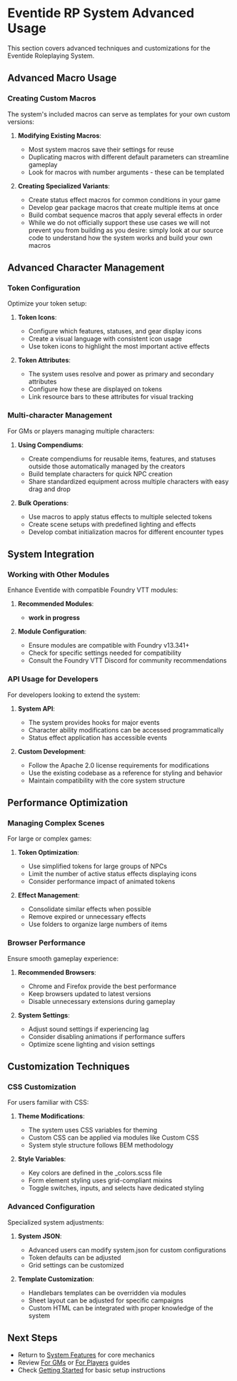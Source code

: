 # Eventide RP System Advanced Usage

This section covers advanced techniques and customizations for the Eventide Roleplaying System.

## Advanced Macro Usage

### Creating Custom Macros

The system's included macros can serve as templates for your own custom versions:

1. **Modifying Existing Macros**:
   - Most system macros save their settings for reuse
   - Duplicating macros with different default parameters can streamline gameplay
   - Look for macros with number arguments - these can be templated

2. **Creating Specialized Variants**:
   - Create status effect macros for common conditions in your game
   - Develop gear package macros that create multiple items at once
   - Build combat sequence macros that apply several effects in order
   - While we do not officially support these use cases we will not prevent you from building as you desire: simply look at our source code to understand how the system works and build your own macros

## Advanced Character Management

### Token Configuration

Optimize your token setup:

1. **Token Icons**:
   - Configure which features, statuses, and gear display icons
   - Create a visual language with consistent icon usage
   - Use token icons to highlight the most important active effects

2. **Token Attributes**:
   - The system uses resolve and power as primary and secondary attributes
   - Configure how these are displayed on tokens
   - Link resource bars to these attributes for visual tracking

### Multi-character Management

For GMs or players managing multiple characters:

1. **Using Compendiums**:
   - Create compendiums for reusable items, features, and statuses outside those automatically managed by the creators
   - Build template characters for quick NPC creation
   - Share standardized equipment across multiple characters with easy drag and drop

2. **Bulk Operations**:
   - Use macros to apply status effects to multiple selected tokens
   - Create scene setups with predefined lighting and effects
   - Develop combat initialization macros for different encounter types

## System Integration

### Working with Other Modules

Enhance Eventide with compatible Foundry VTT modules:

1. **Recommended Modules**:
   - **work in progress**

2. **Module Configuration**:
   - Ensure modules are compatible with Foundry v13.341+
   - Check for specific settings needed for compatibility
   - Consult the Foundry VTT Discord for community recommendations

### API Usage for Developers

For developers looking to extend the system:

1. **System API**:
   - The system provides hooks for major events
   - Character ability modifications can be accessed programmatically
   - Status effect application has accessible events

2. **Custom Development**:
   - Follow the Apache 2.0 license requirements for modifications
   - Use the existing codebase as a reference for styling and behavior
   - Maintain compatibility with the core system structure

## Performance Optimization

### Managing Complex Scenes

For large or complex games:

1. **Token Optimization**:
   - Use simplified tokens for large groups of NPCs
   - Limit the number of active status effects displaying icons
   - Consider performance impact of animated tokens

2. **Effect Management**:
   - Consolidate similar effects when possible
   - Remove expired or unnecessary effects
   - Use folders to organize large numbers of items

### Browser Performance

Ensure smooth gameplay experience:

1. **Recommended Browsers**:
   - Chrome and Firefox provide the best performance
   - Keep browsers updated to latest versions
   - Disable unnecessary extensions during gameplay

2. **System Settings**:
   - Adjust sound settings if experiencing lag
   - Consider disabling animations if performance suffers
   - Optimize scene lighting and vision settings

## Customization Techniques

### CSS Customization

For users familiar with CSS:

1. **Theme Modifications**:
   - The system uses CSS variables for theming
   - Custom CSS can be applied via modules like Custom CSS
   - System style structure follows BEM methodology

2. **Style Variables**:
   - Key colors are defined in the _colors.scss file
   - Form element styling uses grid-compliant mixins
   - Toggle switches, inputs, and selects have dedicated styling

### Advanced Configuration

Specialized system adjustments:

1. **System JSON**:
   - Advanced users can modify system.json for custom configurations
   - Token defaults can be adjusted
   - Grid settings can be customized

2. **Template Customization**:
   - Handlebars templates can be overridden via modules
   - Sheet layout can be adjusted for specific campaigns
   - Custom HTML can be integrated with proper knowledge of the system

## Next Steps

- Return to [System Features](../system-features/README.md) for core mechanics
- Review [For GMs](../for-gms/README.md) or [For Players](../for-players/README.md) guides
- Check [Getting Started](../getting-started/README.md) for basic setup instructions
